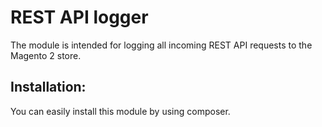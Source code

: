 # REST API logger

The module is intended for logging all incoming REST API requests to the Magento 2 store.

## Installation:

You can easily install this module by using composer.
